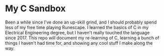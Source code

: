 # My C Sandbox
Been a while since I've done an up-skill grind, and I should probably spend less of my free time playing Runescape.
I learned the basics of C in my Electrical Engineering degree, but I haven't really touched the language since 2017.
This repo will document my re-learning of C, learning a bunch of things I haven't had time for, and showing any cool stuff I make along the way.

